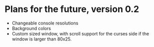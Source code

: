 # Plans for the future, version 0.2 #
  * Changeable console resolutions
  * Background colors
  * Custom sized window, with scroll support for the curses side if the window is larger than 80x25.